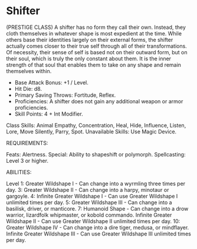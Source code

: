 # Shifter

(PRESTIGE CLASS)
A shifter has no form they call their own. Instead, they cloth themselves in whatever shape is most expedient at the time. While others base their identities largely on their external forms, the shifter actually comes closer to their true self through all of their transformations. Of necessity, their sense of self is based not on their outward form, but on their soul, which is truly the only constant about them. It is the inner strength of that soul that enables them to take on any shape and remain themselves within.

- Base Attack Bonus: +1 / Level.
- Hit Die: d8.
- Primary Saving Throws: Fortitude, Reflex.
- Proficiencies: A shifter does not gain any additional weapon or armor proficiencies.
- Skill Points: 4 + Int Modifier.

Class Skills: Animal Empathy, Concentration, Heal, Hide, Influence, Listen, Lore, Move Silently, Parry, Spot.
Unavailable Skills: Use Magic Device.

REQUIREMENTS:

Feats: Alertness.
Special: Ability to shapeshift or polymorph.
Spellcasting: Level 3 or higher.

ABILITIES:

Level
1: Greater Wildshape I - Can change into a wyrmling three times per day.
3: Greater Wildshape II - Can change into a harpy, minotaur or gargoyle.
4: Infinite Greater Wildshape I - Can use Greater Wildshape I unlimited times per day.
5: Greater Wildshape III - Can change into a basilisk, driver, or manticore.
7: Humanoid Shape - Can change into a drow warrior, lizardfolk whipmaster, or kobold commando.
  Infinite Greater Wildshape II -  Can use Greater Wildshape II unlimited times per day.
10: Greater Wildshape IV - Can change into a dire tiger, medusa, or mindflayer.
   Infinite Greater Wildshape III - Can use Greater Wildshape III unlimited times per day.